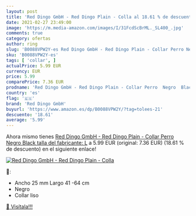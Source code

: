 ```yaml
---
layout: post
title: 'Red Dingo GmbH - Red Dingo Plain - Colla al 18.61 % de descuento'
date: 2021-02-27 23:49:00
image: 'https://m.media-amazon.com/images/I/31FcdScBrML._SL400_.jpg'
comments: true
category: ofertas
author: ring
slug: 'B0088VPW2Y-es Red Dingo GmbH - Red Dingo Plain - Collar Perro Negro...'
sku: 'B0088VPW2Y-es'
tags: [ 'collar', ]
actualPrice: 5.99 EUR
currency: EUR
price: 5.99
comparePrice: 7.36 EUR
prodname: 'Red Dingo GmbH - Red Dingo Plain - Collar Perro  Negro  Black   talla del fabricante: L'
country: 'es'
flag: '🇪🇸'
brand: 'Red Dingo GmbH'
buyurl: 'https://www.amazon.es/dp/B0088VPW2Y/?tag=tolees-21'
descuento: '18.61'
average: '5.99'
---
```


Ahora mismo tienes [Red Dingo GmbH - Red Dingo Plain - Collar Perro  Negro  Black   talla del fabricante: L](https://www.amazon.es/dp/B0088VPW2Y/?tag=tolees-21) a 5.99 EUR (original: 7.36 EUR) (18.61 %  de descuento) en el siguiente enlace!

[![Red Dingo GmbH - Red Dingo Plain - Colla](https://m.media-amazon.com/images/I/31FcdScBrML._SL400_.jpg)](https://www.amazon.es/dp/B0088VPW2Y/?tag=tolees-21)

🔎:

- Ancho 25 mm Largo 41 -64 cm
- Negro
- Collar liso

[🛒 Visítala!!!](https://www.amazon.es/dp/B0088VPW2Y/?tag=tolees-21)
